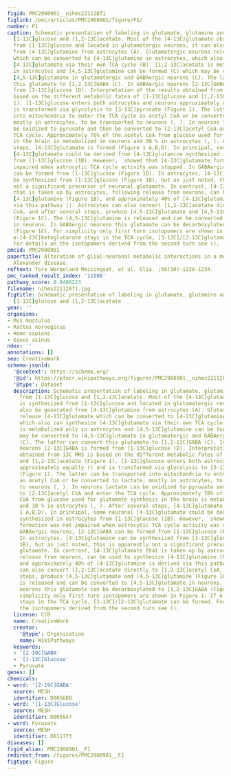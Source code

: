 ```yaml
---
figid: PMC2908901__nihms221128f1
figlink: /pmc/articles/PMC2908901/figure/F1/
number: F1
caption: Schematic presentation of labeling in glutamate, glutamine and GABA from
  [1-13C]glucose and [1,2-13C]acetate. Most of the [4-13C]glutamate observed is synthesized
  from [1-13C]glucose and located in glutamatergic neurons; it can also be generated
  from [4-13C]glutamine from astrocytes (A). Glutamatergic neurons release [4-13C]glutamate
  which can be converted to [4-13C]glutamine in astrocytes, which also can synthesize
  [4-13C]glutamate via their own TCA cycle (B). [1,2-13C]acetate is metabolized only
  in astrocytes and [4,5-13C]glutamine can be formed (C) which may be converted to
  [4,5-13C]glutamate in glutamatergic and GABAergic neurons (C). The latter can convert
  this glutamate to [1,2-13C]GABA (C). In GABAergic neurons [2-13C]GABA is formed
  from [1-13C]glucose (D). Interpretation of the results obtained from 13C MRS is
  based on the different metabolic fates of [1-13C]glucose and [1,2-13C]acetate (Figure
  1). [1-13C]glucose enters both astrocytes and neurons approximately equally () and
  is transformed via glycolysis to [3-13C]pyruvate (Figure 1). The latter can be transported
  into mitochondria to enter the TCA cycle as acetyl CoA or be converted to lactate,
  mostly in astrocytes, to be transported to neurons (, ). In neurons lactate can
  be oxidized to pyruvate and then be converted to [2-13C]acetyl CoA and enter the
  TCA cycle. Approximately 70% of the acetyl CoA from glucose used for glutamate synthesis
  in the brain is metabolized in neurons and 30 % in astrocytes (, ). After several
  steps, [4-13C]glutamate is formed (Figure 1 A,B,D). In principal, some neuronal
  [4-13C]glutamate could be derived from [4-13C]glutamine synthesized in astrocytes
  from [1-13C]glucose (1B). However,  showed that [4-13C]glutamate formation was not
  impaired when astrocytic TCA cycle activity was stopped. In GABAergic neurons, [2-13C]GABA
  can be formed from [1-13C]glucose (Figure 1D). In astrocytes, [4-13C]glutamine can
  be synthesized from [1-13C]glucose (Figure 1B), but as just noted, this is apparently
  not a significant precursor of neuronal glutamate. In contrast, [4-13C]glutamate
  that is taken up by astrocytes, following release from neurons, can be used to synthesize
  [4-13C]glutamine (Figure 1B), and approximately 40% of [4-13C]glutamine is derived
  via this pathway (). Astrocytes can also convert [1,2-13C]acetate directly to [1,2-13C]acetyl
  CoA, and after several steps, produce [4,5-13C]glutamate and [4,5-13C]glutamine
  (Figure 1C). The [4,5-13C]glutamine is released and can be converted to [4,5-13C]glutamate
  in neurons. In GABAergic neurons this glutamate can be decarboxylated to [1,2-13C]GABA
  (Figure 1C). For simplicity only first turn isotopomers are shown in Figure 1. If
  α-[4-13C]ketoglutarate stays in the TCA cycle, [3-13C]/[2-13C]glutamate can be formed.
  For details on the isotopomers derived from the second turn see ().
pmcid: PMC2908901
papertitle: Alteration of glial-neuronal metabolic interactions in a mouse model of
  Alexander disease.
reftext: Tore Wergeland Meisingset, et al. Glia. ;58(10):1228-1234.
pmc_ranked_result_index: '11508'
pathway_score: 0.8486223
filename: nihms221128f1.jpg
figtitle: Schematic presentation of labeling in glutamate, glutamine and GABA from
  [1-13C]glucose and [1,2-13C]acetate
year: ''
organisms:
- Mus musculus
- Rattus norvegicus
- Homo sapiens
- Equus asinus
ndex: ''
annotations: []
seo: CreativeWork
schema-jsonld:
  '@context': https://schema.org/
  '@id': https://pfocr.wikipathways.org/figures/PMC2908901__nihms221128f1.html
  '@type': Dataset
  description: Schematic presentation of labeling in glutamate, glutamine and GABA
    from [1-13C]glucose and [1,2-13C]acetate. Most of the [4-13C]glutamate observed
    is synthesized from [1-13C]glucose and located in glutamatergic neurons; it can
    also be generated from [4-13C]glutamine from astrocytes (A). Glutamatergic neurons
    release [4-13C]glutamate which can be converted to [4-13C]glutamine in astrocytes,
    which also can synthesize [4-13C]glutamate via their own TCA cycle (B). [1,2-13C]acetate
    is metabolized only in astrocytes and [4,5-13C]glutamine can be formed (C) which
    may be converted to [4,5-13C]glutamate in glutamatergic and GABAergic neurons
    (C). The latter can convert this glutamate to [1,2-13C]GABA (C). In GABAergic
    neurons [2-13C]GABA is formed from [1-13C]glucose (D). Interpretation of the results
    obtained from 13C MRS is based on the different metabolic fates of [1-13C]glucose
    and [1,2-13C]acetate (Figure 1). [1-13C]glucose enters both astrocytes and neurons
    approximately equally () and is transformed via glycolysis to [3-13C]pyruvate
    (Figure 1). The latter can be transported into mitochondria to enter the TCA cycle
    as acetyl CoA or be converted to lactate, mostly in astrocytes, to be transported
    to neurons (, ). In neurons lactate can be oxidized to pyruvate and then be converted
    to [2-13C]acetyl CoA and enter the TCA cycle. Approximately 70% of the acetyl
    CoA from glucose used for glutamate synthesis in the brain is metabolized in neurons
    and 30 % in astrocytes (, ). After several steps, [4-13C]glutamate is formed (Figure
    1 A,B,D). In principal, some neuronal [4-13C]glutamate could be derived from [4-13C]glutamine
    synthesized in astrocytes from [1-13C]glucose (1B). However,  showed that [4-13C]glutamate
    formation was not impaired when astrocytic TCA cycle activity was stopped. In
    GABAergic neurons, [2-13C]GABA can be formed from [1-13C]glucose (Figure 1D).
    In astrocytes, [4-13C]glutamine can be synthesized from [1-13C]glucose (Figure
    1B), but as just noted, this is apparently not a significant precursor of neuronal
    glutamate. In contrast, [4-13C]glutamate that is taken up by astrocytes, following
    release from neurons, can be used to synthesize [4-13C]glutamine (Figure 1B),
    and approximately 40% of [4-13C]glutamine is derived via this pathway (). Astrocytes
    can also convert [1,2-13C]acetate directly to [1,2-13C]acetyl CoA, and after several
    steps, produce [4,5-13C]glutamate and [4,5-13C]glutamine (Figure 1C). The [4,5-13C]glutamine
    is released and can be converted to [4,5-13C]glutamate in neurons. In GABAergic
    neurons this glutamate can be decarboxylated to [1,2-13C]GABA (Figure 1C). For
    simplicity only first turn isotopomers are shown in Figure 1. If α-[4-13C]ketoglutarate
    stays in the TCA cycle, [3-13C]/[2-13C]glutamate can be formed. For details on
    the isotopomers derived from the second turn see ().
  license: CC0
  name: CreativeWork
  creator:
    '@type': Organization
    name: WikiPathways
  keywords:
  - '[2-19C]GABA'
  - '[1-13C]Glucose'
  - Pyruvate
genes: []
chemicals:
- word: '[2-19C]GABA'
  source: MESH
  identifier: D005680
- word: '[1-13C]Glucose'
  source: MESH
  identifier: D005947
- word: Pyruvate
  source: MESH
  identifier: D011773
diseases: []
figid_alias: PMC2908901__F1
redirect_from: /figures/PMC2908901__F1
figtype: Figure
---
```

